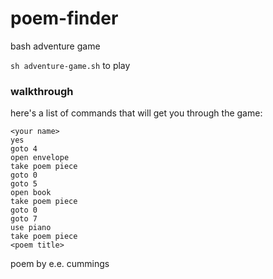 # poem-finder
bash adventure game

`sh adventure-game.sh` to play

### walkthrough
here's a list of commands that will get you through the game:
```
<your name>
yes
goto 4
open envelope
take poem piece
goto 0
goto 5
open book
take poem piece
goto 0
goto 7
use piano
take poem piece
<poem title>
```

poem by e.e. cummings
